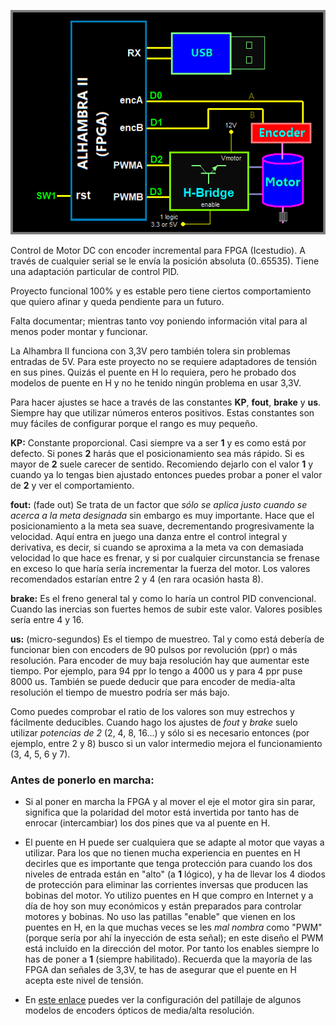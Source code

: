 ![](https://github.com/Democrito/Motor/blob/main/Motor_DC/img/PID_scheme.png)

Control de Motor DC con encoder incremental para FPGA (Icestudio). A través de cualquier serial se le envía la posición absoluta (0..65535). Tiene una adaptación particular de control PID.

Proyecto funcional 100% y es estable pero tiene ciertos comportamiento que quiero afinar y queda pendiente para un futuro.

Falta documentar; mientras tanto voy poniendo información vital para al menos poder montar y funcionar.

La Alhambra II funciona con 3,3V pero también tolera sin problemas entradas de 5V. Para este proyecto no se requiere adaptadores de tensión en sus pines. Quizás el puente en H lo requiera, pero he probado dos modelos de puente en H y no he tenido ningún problema en usar 3,3V.

Para hacer ajustes se hace a través de las constantes **KP**, **fout**, **brake** y **us**. Siempre hay que utilizar números enteros positivos. Estas constantes son muy fáciles de configurar porque el rango es muy pequeño.

**KP:** Constante proporcional. Casi siempre va a ser **1** y es como está por defecto. Si pones **2** harás que el posicionamiento sea más rápido. Si es mayor de **2** suele carecer de sentido. Recomiendo dejarlo con el valor **1** y cuando ya lo tengas bien ajustado entonces puedes probar a poner el valor de **2** y ver el comportamiento.

**fout:** (fade out) Se trata de un factor que *sólo se aplica justo cuando se acerca a la meta designada* sin embargo es muy importante. Hace que el posicionamiento a la meta sea suave, decrementando progresivamente la velocidad. Aquí entra en juego una danza entre el control integral y derivativa, es decir, si cuando se aproxima a la meta va con demasiada velocidad lo que hace es frenar, y si por cualquier circunstancia se frenase en exceso lo que haría sería incrementar la fuerza del motor. Los valores recomendados estarían entre 2 y 4 (en rara ocasión hasta 8).

**brake:** Es el freno general tal y como lo haría un control PID convencional. Cuando las inercias son fuertes hemos de subir este valor. Valores posibles sería entre 4 y 16.

**us:** (micro-segundos) Es el tiempo de muestreo. Tal y como está debería de funcionar bien con encoders de 90 pulsos por revolución (ppr) o más resolución. Para encoder de muy baja resolución hay que aumentar este tiempo. Por ejemplo, para 94 ppr lo tengo a 4000 us y para 4 ppr puse 8000 us. También se puede deducir que para encoder de media-alta resolución el tiempo de muestro podría ser más bajo.

Como puedes comprobar el ratio de los valores son muy estrechos y fácilmente deducibles. Cuando hago los ajustes de *fout* y *brake* suelo utilizar *potencias de 2* (2, 4, 8, 16...) y sólo si es necesario entonces (por ejemplo, entre 2 y 8) busco si un valor intermedio mejora el funcionamiento (3, 4, 5, 6 y 7).

### Antes de ponerlo en marcha:

* Si al poner en marcha la FPGA y al mover el eje el motor gira sin parar, significa que la polaridad del motor está invertida por tanto has de enrocar (intercambiar) los dos pines que va al puente en H.

* El puente en H puede ser cualquiera que se adapte al motor que vayas a utilizar. Para los que no tienen mucha experiencia en puentes en H decirles que es importante que tenga protección para cuando los dos niveles de entrada están en "alto" (a **1** lógico), y ha de llevar los 4 diodos de protección para eliminar las corrientes inversas que producen las bobinas del motor. Yo utilizo puentes en H que compro en Internet y a día de hoy son muy económicos y están preparados para controlar motores y bobinas. No uso las patillas "enable" que vienen en los puentes en H, en la que muchas veces se les *mal nombra* como "PWM" (porque sería por ahí la inyección de esta señal); en este diseño el PWM está incluido en la dirección del motor. Por tanto los enables siempre lo has de poner a **1** (siempre habilitado). Recuerda que la mayoría de las FPGA dan señales de 3,3V, te has de asegurar que el puente en H acepta este nivel de tensión.

* En [este enlace](https://sites.google.com/site/proyectosroboticos/encoder/modelos-de-encoders-opticos) puedes ver la configuración del patillaje de algunos modelos de encoders ópticos de media/alta resolución.
